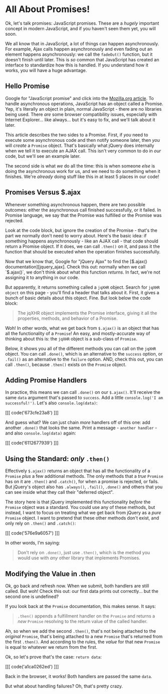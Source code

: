 # All About Promises!

Ok, let's talk promises: JavaScript promises. These are a *hugely* important concept
in modern JavaScript, and if you haven't seen them yet, you will soon.

We all know that in JavaScript, a lot of things can happen asynchronously. For example,
Ajax calls happen asynchronously and even fading out an element happens asynchronously:
we call the `fadeOut()` function, but it doesn't finish until later. This is *so*
common that JavaScript has created an interface to standardize how this is handled.
If you understand how it works, you will have a huge advantage.

## Hello Promise

Google for "JavaScript promise" and click into the [Mozilla.org article][promise].
To handle asynchronous operations, JavaScript has an object called a Promise. Yep,
it's literally an object in plain, normal JavaScript - there are no libraries being
used. There *are* some browser compatibility issues, especially with Internet Explorer...
like always... but it's easy to fix, and we'll talk about it later.

This article describes the two sides to a Promise. First, if *you* need to execute
some asynchronous code and then notify someone later, then *you* will *create*
a `Promise` object. That's basically what jQuery does internally when we tell it
to execute an AJAX call. This isn't very common to do in *our* code, but we'll see
an example later.

The second side is what *we* do all the time: this is when someone *else* is doing
the asynchronous work for us, and we need to do something when it finishes. We're
*already* doing stuff like this in at least 5 places in our code!

## Promises Versus $.ajax

Whenever something asynchronous happen, there are two possible outcomes: either
the asynchronous call finished successfully, or it failed. In Promise language, we
say that the Promise was fulfilled or the Promise was rejected.

Look at the code block, but ignore the creation of the Promise - that's the part
we normally don't need to worry about. Here's the basic idea: if something happens
asynchronously - like an AJAX call - that code should return a Promise object. If
it does, we can call `.then()` on it, and pass it the function that should be executed
when the operation finishes successfully.

Now that we know that, Google for "jQuery Ajax" to find the [$.ajax() documentation][jquery_ajax].
Check this out: normally when we call `$.ajax()`, we don't think about what
this function *returns*. In fact, we're not assigning it to anything in our code.

But apparently, it returns something called a `jqXHR` object. Search for `jqXHR object`
on this page - you'll find a header that talks about it. First, it gives a bunch
of basic details about this object. Fine. But look below the code block:

> The jqXHR object implements the Promise interface, giving it all the properties,
> methods, and behavior of a Promise.

Woh! In other words, what we get back from `$.ajax()` is an object that has all the
functionality of a `Promise`! An easy, and mostly-accurate way of thinking about
this is: the `jqXHR` object is a sub-class of `Promise`.

Below, it shows you all of the different methods you can call on the `jqXHR` object.
You can call `.done()`, which is an alternative to the `success` option, or `.fail()`
as an alternative to the `failure` option. AND, check this out, you can call `.then()`,
because `.then()` exists on the `Promise` object.

## Adding Promise Handlers

In practice, this means we can call `.done()` on our `$.ajax()`. It'll receive the
same `data` argument that's passed to `success`. Add a little `console.log('I am successful!')`.
Let's also `console.log(data)`:

[[[ code('673cfe23a8') ]]]

And guess what?  We can just chain *more* handlers off of this one: add another
`.done()` that looks the same. Print a message - `another handler` - and also
`console.log(data)` again:

[[[ code('6112677939') ]]]

## Using the Standard: *only* `.then()`

Effectively `$.ajax()` returns an object that has all the functionality of a
`Promise` *plus* a few additional methods. The only methods that a *true* `Promise`
has on it are `.then()` and `.catch()`, for when a promise is rejected, or fails. But
jQuery's object also has `.always()`, `.fail()`, `.done()` and others that you can
see inside what they call their "deferred object".

The story here is that jQuery implemented this functionality *before* the `Promise`
object was a standard. You could use any of these methods, but instead, I want to
focus on treating what we get back from jQuery as a *pure* `Promise` object. I want
to pretend that these other methods don't exist, and only rely on `.then()` and `.catch()`:

[[[ code('576e9a6057') ]]]

In other words, I'm saying:

> Don't rely on `.done()`, just use `.then()`, which is the method you would
> use with *any* other library that implements Promises.

## Modifying the Value in .then

Ok, go back and refresh now. When we submit, both handlers are still called. But
woh! Check this out: our first data prints out correctly... but the second one is
undefined?

If you look back at the `Promise` documentation, this makes sense. It says:

> `.then()` appends a fulfillment handler on the `Promise` and returns a *new*
> `Promise` resolving to the return value of the called handler.

Ah, so when we add the second `.then()`, that's not being attached to the *original*
`Promise`, that's being attached to a new `Promise` that's returned from the first
`.then()`. And according to the rules, the *value* for that new `Promise` is equal
to whatever we return from the first.

Ok, so let's prove that's the case: `return data`:

[[[ code('a1ca0262ed') ]]]

Back in the browser, it works! Both handlers are passed the same `data`.

But what about handling failures? Oh, that's pretty crazy.


[promise]: https://developer.mozilla.org/en-US/docs/Web/JavaScript/Reference/Global_Objects/Promise
[jquery_ajax]: http://api.jquery.com/jquery.ajax/
